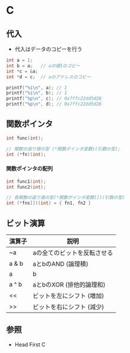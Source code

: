 # C
## 代入
- 代入はデータのコピーを行う

```c
int a = 1;
int b = a;   // aの値1のコピー
int *c = &a;
int *d = c;  // aのアドレスのコピー

printf("%i\n", a); // 1
printf("%i\n", b); // 1
printf("%p\n", c); // 0x7ffc22dd5d28
printf("%p\n", d); // 0x7ffc22dd5d28
```

## 関数ポインタ
```c
int func(int);

// 関数の返り値の型 (*関数ポインタ変数)(引数の型);
int (*fn)(int);
```

#### 関数ポインタの配列
```c
int func1(int);
int func2(int);

// 各関数の返り値の型(*関数ポインタ変数[])(引数の型)
int (*fns[])(int) = { fn1, fn2 }
```

## ビット演算

| 演算子 | 説明                        |
| -      | -                           |
| ~a     | aの全てのビットを反転させる |
| a & b  | aとbのAND (論理積)          |
| a | b  | aとbのOR (論理和)           |
| a ^ b  | aとbのXOR (排他的論理和)    |
| <<     | ビットを左にシフト (増加)   |
| >>     | ビットを右にシフト (減少)   |

## 参照
- Head First C

